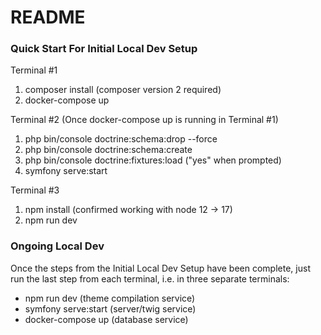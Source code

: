 # README #

### Quick Start For Initial Local Dev Setup ###

Terminal #1
1. composer install (composer version 2 required)
2. docker-compose up

Terminal #2 (Once docker-compose up is running in Terminal #1)
1. php bin/console doctrine:schema:drop --force
2. php bin/console doctrine:schema:create
3. php bin/console doctrine:fixtures:load ("yes" when prompted)
4. symfony serve:start

Terminal #3
1. npm install (confirmed working with node 12 -> 17)
2. npm run dev


### Ongoing Local Dev ###
Once the steps from the Initial Local Dev Setup have been complete, just run the last step from each terminal, i.e. in three separate terminals:

- npm run dev (theme compilation service)
- symfony serve:start (server/twig service)
- docker-compose up (database service)